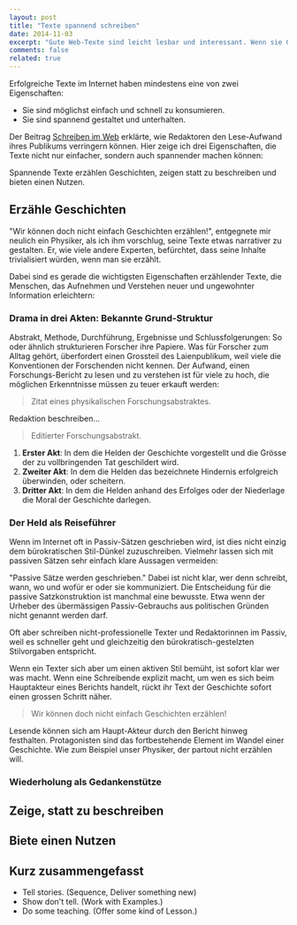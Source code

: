 ```yaml
---
layout: post
title: "Texte spannend schreiben"
date: 2014-11-03
excerpt: "Gute Web-Texte sind leicht lesbar und interessant. Wenn sie Geschichten erzählen, Dinge zeigen, statt sie zu beschreiben und Lesenden einen Nutzen bieten, bleiben sie spannend."
comments: false
related: true
---
```


Erfolgreiche Texte im Internet haben mindestens eine von zwei Eigenschaften:

- Sie sind möglichst einfach und schnell zu konsumieren.
- Sie sind spannend gestaltet und unterhalten.

Der Beitrag [Schreiben im Web](/schreiben-im-web) erklärte, wie Redaktoren den Lese-Aufwand ihres Publikums verringern können. Hier zeige ich drei Eigenschaften, die Texte nicht nur einfacher, sondern auch spannender machen können:

Spannende Texte erzählen Geschichten, zeigen statt zu beschreiben und bieten einen Nutzen.

## Erzähle Geschichten

"Wir können doch nicht einfach Geschichten erzählen!", entgegnete mir neulich ein Physiker, als ich ihm vorschlug, seine Texte etwas narrativer zu gestalten. Er, wie viele andere Experten, befürchtet, dass seine Inhalte trivialisiert würden, wenn man sie erzählt.

Dabei sind es gerade die wichtigsten Eigenschaften erzählender Texte, die Menschen, das Aufnehmen und Verstehen neuer und ungewohnter Information erleichtern: 

### Drama in drei Akten: Bekannte Grund-Struktur
Abstrakt, Methode, Durchführung, Ergebnisse und Schlussfolgerungen: So oder ähnlich strukturieren Forscher ihre Papiere. Was für Forscher zum Alltag gehört, überfordert einen Grossteil des Laienpublikum, weil viele die Konventionen der Forschenden nicht kennen. Der Aufwand, einen Forschungs-Bericht zu lesen und zu verstehen ist für viele zu hoch, die möglichen Erkenntnisse müssen zu teuer erkauft werden:

> Zitat eines physikalischen Forschungsabstraktes.

Redaktion beschreiben...

> Editierter Forschungsabstrakt.

1. **Erster Akt**: In dem die Helden der Geschichte vorgestellt und  die Grösse der zu vollbringenden Tat geschildert wird.
2. **Zweiter Akt**: In dem die Helden das bezeichnete Hindernis erfolgreich überwinden, oder scheitern.
3. **Dritter Akt**: In dem die Helden anhand des Erfolges oder der Niederlage die Moral der Geschichte darlegen.

### Der Held als Reiseführer
Wenn im Internet oft in Passiv-Sätzen geschrieben wird, ist dies nicht einzig dem bürokratischen Stil-Dünkel zuzuschreiben. Vielmehr lassen sich mit passiven Sätzen sehr einfach klare Aussagen vermeiden: 

"Passive Sätze werden geschrieben." Dabei ist nicht klar, wer denn schreibt, wann, wo und wofür er oder sie kommuniziert. Die Entscheidung für die passive Satzkonstruktion ist manchmal eine bewusste. Etwa wenn der Urheber des übermässigen Passiv-Gebrauchs aus politischen Gründen nicht genannt werden darf.

Oft aber schreiben nicht-professionelle Texter und Redaktorinnen im Passiv, weil es schneller geht und gleichzeitig den bürokratisch-gestelzten Stilvorgaben entspricht.

Wenn ein Texter sich aber um einen aktiven Stil bemüht, ist sofort klar wer was macht. Wenn eine Schreibende explizit macht, um wen es sich beim Hauptakteur eines Berichts handelt, rückt ihr Text der Geschichte sofort einen grossen Schritt näher.

> Wir können doch nicht einfach Geschichten erzählen!

Lesende können sich am Haupt-Akteur durch den Bericht hinweg festhalten. Protagonisten sind das fortbestehende Element im Wandel einer Geschichte. Wie zum Beispiel unser Physiker, der partout nicht erzählen will.

### Wiederholung als Gedankenstütze



## Zeige, statt zu beschreiben

## Biete einen Nutzen

## Kurz zusammengefasst
- Tell stories. (Sequence, Deliver something new)
- Show don't tell. (Work with Examples.)
- Do some teaching. (Offer some kind of Lesson.)








